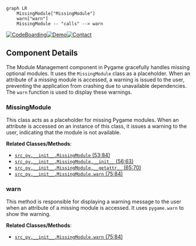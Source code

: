 ```mermaid
graph LR
    MissingModule["MissingModule"]
    warn["warn"]
    MissingModule -- "calls" --> warn
```
[![CodeBoarding](https://img.shields.io/badge/Generated%20by-CodeBoarding-9cf?style=flat-square)](https://github.com/CodeBoarding/CodeBoarding)[![Demo](https://img.shields.io/badge/Try%20our-Demo-blue?style=flat-square)](https://www.codeboarding.org/demo)[![Contact](https://img.shields.io/badge/Contact%20us%20-%20codeboarding@gmail.com-lightgrey?style=flat-square)](mailto:codeboarding@gmail.com)

## Component Details

The Module Management component in Pygame gracefully handles missing optional modules. It uses the `MissingModule` class as a placeholder. When an attribute of a missing module is accessed, a warning is issued to the user, preventing the application from crashing due to unavailable dependencies. The `warn` function is used to display these warnings.

### MissingModule
This class acts as a placeholder for missing Pygame modules. When an attribute is accessed on an instance of this class, it issues a warning to the user, indicating that the module is not available.


**Related Classes/Methods**:

- <a href="https://github.com/pygame/pygame/blob/master/src_py/__init__.py#L53-L84" target="_blank" rel="noopener noreferrer">`src_py.__init__.MissingModule` (53:84)</a>
- <a href="https://github.com/pygame/pygame/blob/master/src_py/__init__.py#L56-L63" target="_blank" rel="noopener noreferrer">`src_py.__init__.MissingModule.__init__` (56:63)</a>
- <a href="https://github.com/pygame/pygame/blob/master/src_py/__init__.py#L65-L70" target="_blank" rel="noopener noreferrer">`src_py.__init__.MissingModule.__getattr__` (65:70)</a>
- <a href="https://github.com/pygame/pygame/blob/master/src_py/__init__.py#L75-L84" target="_blank" rel="noopener noreferrer">`src_py.__init__.MissingModule.warn` (75:84)</a>


### warn
This method is responsible for displaying a warning message to the user when an attribute of a missing module is accessed. It uses `pygame.warn` to show the warning.


**Related Classes/Methods**:

- <a href="https://github.com/pygame/pygame/blob/master/src_py/__init__.py#L75-L84" target="_blank" rel="noopener noreferrer">`src_py.__init__.MissingModule.warn` (75:84)</a>